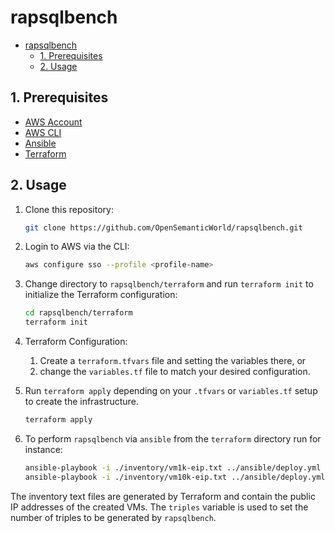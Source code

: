 # rapsqlbench

- [rapsqlbench](#rapsqlbench)
  - [1. Prerequisites](#1-prerequisites)
  - [2. Usage](#2-usage)

## 1. Prerequisites

- [AWS Account](https://aws.amazon.com/premiumsupport/knowledge-center/create-and-activate-aws-account/)
- [AWS CLI](https://docs.aws.amazon.com/cli/latest/userguide/cli-chap-install.html)
- [Ansible](https://docs.ansible.com/ansible/latest/installation_guide/intro_installation.html#pip-install)
- [Terraform](https://learn.hashicorp.com/tutorials/terraform/install-cli)

## 2. Usage

1. Clone this repository:

    ```bash
    git clone https://github.com/OpenSemanticWorld/rapsqlbench.git
    ```

2. Login to AWS via the CLI:

    ```bash
    aws configure sso --profile <profile-name>
    ```

3. Change directory to `rapsqlbench/terraform` and run `terraform init` to initialize the Terraform configuration:

    ```bash
    cd rapsqlbench/terraform
    terraform init
    ```

4. Terraform Configuration:
   1. Create a `terraform.tfvars` file and setting the variables there, or
   2. change the `variables.tf` file to match your desired configuration.
5. Run `terraform apply` depending on your `.tfvars` or `variables.tf` setup to create the infrastructure.

    ```bash
    terraform apply
    ```

6. To perform `rapsqlbench` via `ansible` from the `terraform` directory run for instance:

    ```bash
    ansible-playbook -i ./inventory/vm1k-eip.txt ../ansible/deploy.yml -e "triples=1000"
    ansible-playbook -i ./inventory/vm10k-eip.txt ../ansible/deploy.yml -e "triples=10000"
    ```
  
  The inventory text files are generated by Terraform and contain the public IP addresses of the created VMs. The `triples` variable is used to set the number of triples to be generated by `rapsqlbench`.
